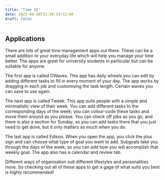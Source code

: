 ```yaml
---
title: 'Time 15'
date: 2023-04-30T21:39:33+12:00
draft: false
---
```


## Applications

There are lots of great time management apps out there. These can be a small addition to your everyday life which will help you manage your time better. The apps are great for university students in particular but can be suitable for anyone.

The first app is called OWaves. This app has daily wheels you can edit by adding different tasks to fill in every moment of your day. The app works by dragging in each job and customising the task length. Certain waves you can save to use again.

The next app is called Tweek. This app suits people with a simple and minimalistic view of their week. You can add different tasks to the corresponding days of the week; you can colour-code these tasks and move them around as you please. You can check off jobs as you go, and there is also a section for Sunday, so you can add tasks there that you just need to get done, but it only matters so much when you do.

The last app is called Edison. When you open the app, you click the plus sign and can choose what type of goal you want to add. Subgoals take you through the days of the week, so you can add how you will accomplish that weekly goal. The app also has a calendar and review tab.

Different ways of organisation suit different lifestyles and personalities more. So checking out all of these apps to get a gage of what suits you best is highly recommended!
